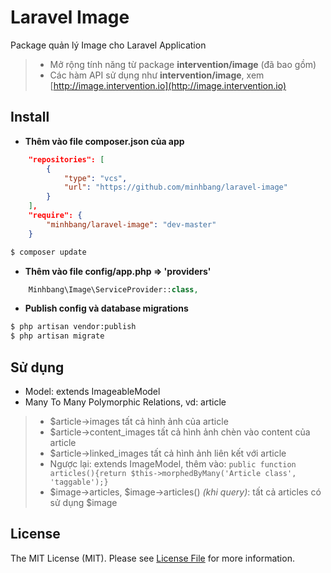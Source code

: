 # Laravel Image

Package quản lý Image cho Laravel Application
> * Mở rộng tính năng từ package **intervention/image** (đã bao gồm)
> * Các hàm API sử dụng như **intervention/image**, xem [http://image.intervention.io](http://image.intervention.io)

## Install

* **Thêm vào file composer.json của app**
```json
	"repositories": [
        {
            "type": "vcs",
            "url": "https://github.com/minhbang/laravel-image"
        }
    ],
    "require": {
        "minhbang/laravel-image": "dev-master"
    }
```
``` bash
$ composer update
```

* **Thêm vào file config/app.php => 'providers'**
```php
	Minhbang\Image\ServiceProvider::class,
```

* **Publish config và database migrations**
```bash
$ php artisan vendor:publish
$ php artisan migrate
```

## Sử dụng

* Model: extends ImageableModel
* Many To Many Polymorphic Relations, vd: article
> - $article->images tất cả hình ảnh của article
> - $article->content_images tất cả hình ảnh chèn vào content của article
> - $article->linked_images tất cả hình ảnh liên kết với article
> - Ngược lại: extends ImageModel, thêm vào: `public function articles(){return $this->morphedByMany('Article class', 'taggable');}`
> - $image->articles, $image->articles() _(khi query)_: tất cả articles có sử dụng $image

## License

The MIT License (MIT). Please see [License File](LICENSE.md) for more information.
